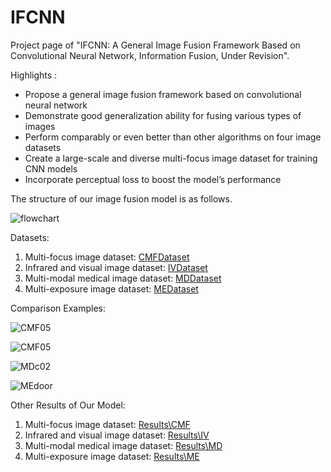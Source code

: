 # IFCNN
Project page of  "IFCNN: A General Image Fusion Framework Based on Convolutional Neural Network,  Information Fusion, Under Revision". 



Highlights :

- Propose a general image fusion framework based on convolutional neural network
- Demonstrate good generalization ability for fusing various types of images
- Perform comparably or even better than other algorithms on four image datasets
- Create a large-scale and diverse multi-focus image dataset for training CNN models
- Incorporate perceptual loss to boost the model’s performance



The structure of our image fusion model is as follows.

![flowchart](https://github.com/uzeful/IFCNN/blob/master/flowchart.png)



Datasets:

1. Multi-focus image dataset: [CMFDataset](https://github.com/uzeful/IFCNN/blob/master/Datasets/CMFDataset )
2. Infrared and visual image dataset: [IVDataset](https://github.com/uzeful/IFCNN/blob/master/Datasets/IVDataset)
3. Multi-modal medical image dataset: [MDDataset](https://github.com/uzeful/IFCNN/blob/master/Datasets/MDDataset)
4. Multi-exposure image dataset: [MEDataset](https://github.com/uzeful/IFCNN/blob/master/Datasets/MEDataset)



Comparison Examples:

![CMF05](https://github.com/uzeful/IFCNN/blob/master/Comparisons/CMF05.png)



![CMF05](https://github.com/uzeful/IFCNN/blob/master/Comparisons/IVroad.png)



![MDc02](https://github.com/uzeful/IFCNN/blob/master/Comparisons/MDc02.png)



![MEdoor](https://github.com/uzeful/IFCNN/blob/master/Comparisons/MEdoor.png)



Other Results of Our Model:

1. Multi-focus image dataset: [Results\CMF](https://github.com/uzeful/IFCNN/blob/master/Results/CMF )
2. Infrared and visual image dataset: [Results\IV](https://github.com/uzeful/IFCNN/blob/master/Results/IV)
3. Multi-modal medical image dataset: [Results\MD](https://github.com/uzeful/IFCNN/blob/master/Results/MDDataset)
4. Multi-exposure image dataset: [Results\ME](https://github.com/uzeful/IFCNN/blob/master/Results/ME)
